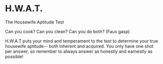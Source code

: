 <h1>H.W.A.T.</h1>
The Housewife Aptitude Test

Can you cook?
Can you clean?
Can you do both? (Faux gasp)

H.W.A.T puts your mind and temperament to the test to determine your true housewife aptitude-- both inherent and acquired. You only have one shot per answer, so remember to always answer as honestly and earnestly as possible!

